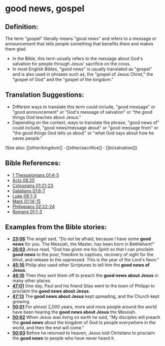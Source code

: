 # good news, gospel #

## Definition: ##

The term "gospel" literally means "good news" and refers to a message or announcement that tells people something that benefits them and makes them glad.

* In the Bible, this term usually refers to the message about God's salvation for people through Jesus' sacrifice on the cross.
* In most English Bibles, "good news" is usually translated as "gospel" and is also used in phrases such as, the "gospel of Jesus Christ," the "gospel of God" and the "gospel of the kingdom."

## Translation Suggestions: ##

* Different ways to translate this term could include, "good message" or "good announcement" or "God's message of salvation" or "the good things God teaches about Jesus."
* Depending on the context, ways to translate the phrase, "good news of" could include, "good news/message about" or "good message from" or "the good things God tells us about" or "what God says about how he saves people."

(See also: [[other/kingdom]] **·** [[other/sacrifice]] **·** [[kt/salvation]])

## Bible References: ##

* [1 Thessalonians 01:4-5](en/tn/1th/help/01/04)
* [Acts 08:25](en/tn/act/help/08/25)
* [Colossians 01:21-23](en/tn/col/help/01/21)
* [Galatians 01:6-7](en/tn/gal/help/01/06)
* [Luke 08:1-3](en/tn/luk/help/08/01)
* [Mark 01:14-15](en/tn/mrk/help/01/14)
* [Philippians 02:22-24](en/tn/php/help/02/22)
* [Romans 01:1-3](en/tn/rom/help/01/01)

## Examples from the Bible stories: ##

* __[23:06](en/tn/obs/help/23/06)__ The angel said, "Do not be afraid, because I have some __good news__  for you. The Messiah, the Master, has been born in Bethlehem!"
* __[26:03](en/tn/obs/help/26/03)__ Jesus read, "God has given me his Spirit so that I can proclaim __good news__  to the poor, freedom to captives, recovery of sight for the blind, and release to the oppressed. This is the year of the Lord's favor."
* __[45:10](en/tn/obs/help/45/10)__ Philip also used other Scriptures to tell him the __good news of Jesus__.
* __[46:10](en/tn/obs/help/46/10)__ Then they sent them off to preach the __good news about Jesus__  in many other places.
* __[47:01](en/tn/obs/help/47/01)__ One day, Paul and his friend Silas went to the town of Philippi to proclaim the __good news about Jesus__.
* __[47:13](en/tn/obs/help/47/13)__ The __good news about Jesus__  kept spreading, and the Church kept growing.
* __[50:01](en/tn/obs/help/50/01)__ For almost 2,000 years, more and more people around the world have been hearing the __good news about Jesus__  the Messiah.
* __[50:02](en/tn/obs/help/50/02)__ When Jesus was living on earth he said, "My disciples will preach the __good news__  about the kingdom of God to people everywhere in the world, and then the end will come."
* __[50:03](en/tn/obs/help/50/03)__ Before he returned to heaven, Jesus told Christians to proclaim the __good news__  to people who have never heard it.
